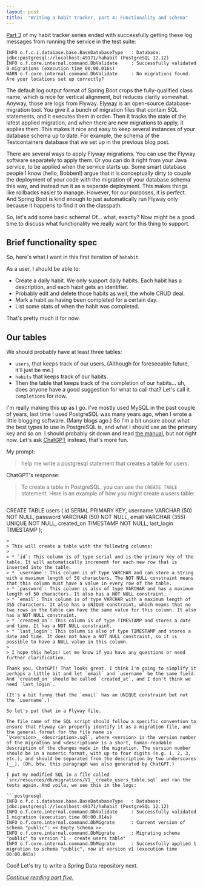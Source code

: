 ```yaml
---
layout: post
title:  "Writing a habit tracker, part 4: Functionality and schema"
---
```


[Part 3](/2023/01/03/habit-tracker-part-three-making-it-run.html) of my habit tracker series ended with successfully getting these log messages from running the service in the test suite:

```
INFO o.f.c.i.database.base.BaseDatabaseType   : Database: jdbc:postgresql://localhost:49171/hahabit (PostgreSQL 12.12)
INFO o.f.core.internal.command.DbValidate     : Successfully validated 0 migrations (execution time 00:00.016s)
WARN o.f.core.internal.command.DbValidate     : No migrations found. Are your locations set up correctly?
```

The default log output format of Spring Boot crops the fully-qualified class name, which is nice for vertical alignment, but reduces clarity somewhat. Anyway, those are logs from Flyway. [Flyway](https://en.wikipedia.org/wiki/Flyway_(software)) is an open-source database-migration tool. You give it a bunch of migration files that contain SQL statements, and it executes them in order. Then it tracks the state of the latest applied migration, and when there are new migrations to apply, it applies them. This makes it nice and easy to keep several instances of your database schema up to date. For example, the schema of the Testcontainers database that we set up in the previous blog post. 

There are several ways to apply Flyway migrations. You can use the Flyway software separately to apply them. Or you can do it right from your Java service, to be applied when the service starts up. Some smart database people I know (hello, Bobben!) argue that it is conceptually dirty to couple the deployment of your code with the migration of your database schema this way, and instead run it as a separate deployment. This makes things like rollbacks easier to manage. However, for our purposes, it is perfect. And Spring Boot is kind enough to just automatically run Flyway only because it happens to find it on the classpath.       

So, let's add some basic schema! Of... what, exactly? Now might be a good time to discuss what functionality we really want for this thing to support.

## Brief functionality spec

So, here's what I want in this first iteration of `hahabit`. 

As a user, I should be able to:
* Create a daily habit. We only support daily habits. Each habit has a description, and each habit gets an identifier.
* Probably edit and delete those habits as well, the whole CRUD deal.
* Mark a habit as having been completed for a certain day.
* List some stats of when the habit was completed.

That's pretty much it for now.

## Our tables

We should probably have at least three tables: 

* `users`, that keeps track of our users. (Although for foreseeable future, it'll just be me.)
* `habits` that keeps track of our habits.
* Then the table that keeps track of the completion of our habits... uh, does anyone have a good suggestion for what to call that? Let's call it `completions` for now. 

I'm really making this up as I go. I've mostly used MySQL in the past couple of years, last time I used PostgreSQL was many years ago, when I wrote a little blogging software. (Many blogs ago.) So I'm a bit unsure about what the best types to use in PostgreSQL is, and what I should use as the primary key and so on. I should probably sit down and read [the manual](https://www.postgresql.org/docs/), but not right now. Let's ask [ChatGPT](https://chat.openai.com/chat) instead, that's more fun.

My prompt:
> help me write a postgresql statement that creates a table for users.

ChatGPT's response:

> To create a table in PostgreSQL, you can use the `CREATE TABLE` statement. Here is an example of how you might create a users table:
> 
> ```sql
CREATE TABLE users (
    id SERIAL PRIMARY KEY,
    username VARCHAR (50) NOT NULL,
    password VARCHAR (50) NOT NULL,
    email VARCHAR (355) UNIQUE NOT NULL,
    created_on TIMESTAMP NOT NULL,
    last_login TIMESTAMP
);
```
>
> This will create a table with the following columns:
> 
> * `id`: This column is of type serial and is the primary key of the table. It will automatically increment for each new row that is inserted into the table.
> * `username`: This column is of type VARCHAR and can store a string with a maximum length of 50 characters. The NOT NULL constraint means that this column must have a value in every row of the table.
> * `password`: This column is also of type VARCHAR and has a maximum length of 50 characters. It also has a NOT NULL constraint.
> * `email`: This column is of type VARCHAR with a maximum length of 355 characters. It also has a UNIQUE constraint, which means that no two rows in the table can have the same value for this column. It also has a NOT NULL constraint.
> * `created_on`: This column is of type TIMESTAMP and stores a date and time. It has a NOT NULL constraint.
> * `last_login`: This column is also of type TIMESTAMP and stores a date and time. It does not have a NOT NULL constraint, so it is possible to have a NULL value in this column.
> 
> I hope this helps! Let me know if you have any questions or need further clarification.

Thank you, ChatGPT! That looks great. I think I'm going to simplify it perhaps a little bit and let `email` and `username` be the same field. And `created_on` should be called `created_at`, and I don't think we need `last_login`. 

(It's a bit funny that the `email` has an UNIQUE constraint but not the `username`.)  

So let's put that in a Flyway file. 

The file name of the SQL script should follow a specific convention to ensure that Flyway can properly identify it as a migration file, and the general format for the file name is `V<version>__<description>.sql`, where <version> is the version number of the migration and <description> is a short, human-readable description of the changes made in the migration. The version number should be in a numeric format, with up to four digits (e.g. 1, 2, 3, etc.), and should be separated from the description by two underscores (__). (Oh, btw, this paragraph was also generated by ChatGPT.) 

I put my modified SQL in a file called `src/resources/db/migrations/V1__create_users_table.sql` and ran the tests again. And voila, we see this in the logs:

```postgresql
INFO o.f.c.i.database.base.BaseDatabaseType   : Database: jdbc:postgresql://localhost:49171/hahabit (PostgreSQL 12.12)
INFO o.f.core.internal.command.DbValidate     : Successfully validated 1 migration (execution time 00:00.014s)
INFO o.f.core.internal.command.DbMigrate      : Current version of schema "public": << Empty Schema >>
INFO o.f.core.internal.command.DbMigrate      : Migrating schema "public" to version "1 - create users table"
INFO o.f.core.internal.command.DbMigrate      : Successfully applied 1 migration to schema "public", now at version v1 (execution time 00:00.045s)
```

Cool! Let's try to write a Spring Data repository next.  

_[Continue reading part five.](/2023/01/05/habit-tracker-repository.html)_
